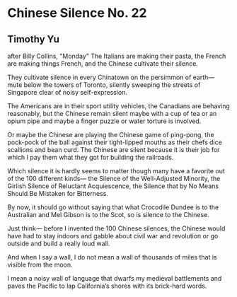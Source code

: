 # Chinese Silence No. 22
## Timothy Yu
after Billy Collins, "Monday"
The Italians are making their pasta,
the French are making things French,
and the Chinese cultivate their silence.

They cultivate silence
in every Chinatown on the persimmon of earth—
mute below the towers of Toronto,
silently sweeping the streets of Singapore
clear of noisy self-expression.

The Americans are in their sport utility vehicles,
the Canadians are behaving reasonably,
but the Chinese remain silent
maybe with a cup of tea or an opium pipe
and maybe a finger puzzle or water torture is involved.

Or maybe the Chinese are playing the Chinese
game of ping-pong,
the pock-pock of the ball against their tight-lipped mouths
as their chefs dice scallions and bean curd.
The Chinese are silent
because it is their job for which
I pay them what they got for building the railroads.

Which silence it is hardly seems to matter
though many have a favorite
out of the 100 different kinds—
the Silence of the Well-Adjusted Minority,
the Girlish Silence of Reluctant Acquiescence,
the Silence that by No Means Should Be Mistaken for Bitterness.

By now, it should go without saying
that what Crocodile Dundee is to the Australian
and Mel Gibson is to the Scot,
so is silence to the Chinese.

Just think—
before I invented the 100 Chinese silences,
the Chinese would have had to stay indoors
and gabble about civil war and revolution
or go outside and build a really loud wall.

And when I say a wall,
I do not mean a wall of thousands of miles
that is visible from the moon.

I mean a noisy wall of language
that dwarfs my medieval battlements
and paves the Pacific to lap
California’s shores with its brick-hard words.